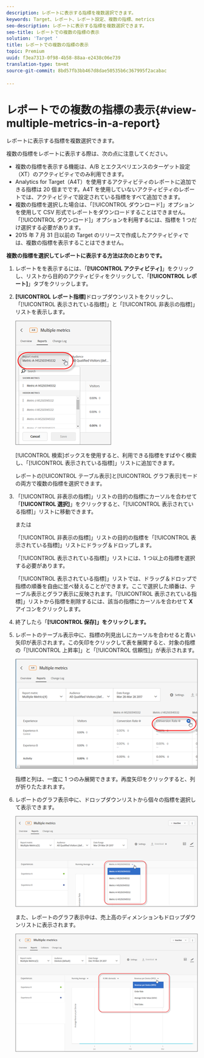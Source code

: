 ```yaml
---
description: レポートに表示する指標を複数選択できます。
keywords: Target、レポート、レポート設定、複数の指標、metrics
seo-description: レポートに表示する指標を複数選択できます。
seo-title: レポートでの複数の指標の表示
solution: 'Target '
title: レポートでの複数の指標の表示
topic: Premium
uuid: f3ea7313-0f98-4b58-88aa-e2438c06e739
translation-type: tm+mt
source-git-commit: 8bd57fb3bb467d8dae50535b6c367995f2acabac

---
```



# レポートでの複数の指標の表示{#view-multiple-metrics-in-a-report}

レポートに表示する指標を複数選択できます。

複数の指標をレポートに表示する際は、次の点に注意してください。

* 複数の指標を表示する機能は、A/B とエクスペリエンスのターゲット設定（XT）のアクティビティでのみ利用できます。
* Analytics for Target（A4T）を使用するアクティビティのレポートに追加できる指標は 20 個までです。A4T を使用していないアクティビティのレポートでは、アクティビティで設定されている指標をすべて追加できます。
* 複数の指標を選択した場合は、「[!UICONTROL ダウンロード]」オプションを使用して CSV 形式でレポートをダウンロードすることはできません。「[!UICONTROL ダウンロード]」オプションを利用するには、指標を 1 つだけ選択する必要があります。
* 2015 年 7 月 31 日以前の Target のリリースで作成したアクティビティでは、複数の指標を表示することはできません。

**複数の指標を選択してレポートに表示する方法は次のとおりです。**

1. レポートをを表示するには、「**[!UICONTROL アクティビティ]**」をクリックし、リストから目的のアクティビティをクリックして、「**[!UICONTROL レポート]**」タブをクリックします。
1. **[!UICONTROL レポート指標]**&#x200B;ドロップダウンリストをクリックし、「[!UICONTROL 表示されている指標]」と「[!UICONTROL 非表示の指標]」リストを表示します。

   ![](assets/multiple_metrics.png)

   [!UICONTROL 検索]ボックスを使用すると、利用できる指標をすばやく検索し、「[!UICONTROL 表示されている指標]」リストに追加できます。

   レポートの[!UICONTROL テーブル表示]と[!UICONTROL グラフ表示]モードの両方で複数の指標を選択できます。

1. 「[!UICONTROL 非表示の指標]」リストの目的の指標にカーソルを合わせて「**[!UICONTROL 選択]**」をクリックすると、「[!UICONTROL 表示されている指標]」リストに移動できます。

   または

   「[!UICONTROL 非表示の指標]」リストの目的の指標を「[!UICONTROL 表示されている指標]」リストにドラッグ＆ドロップします。

   「[!UICONTROL 表示されている指標]」リストには、1 つ以上の指標を選択する必要があります。

   「[!UICONTROL 表示されている指標]」リストでは、ドラッグ＆ドロップで指標の順番を自由に並べ替えることができます。ここで選択した順番は、テーブル表示とグラフ表示に反映されます。「[!UICONTROL 表示されている指標]」リストから指標を削除するには、該当の指標にカーソルを合わせて **X** アイコンをクリックします。

1. 終了したら「**[!UICONTROL 保存]」をクリックします。**
1. レポートのテーブル表示中に、指標の列見出しにカーソルを合わせると青い矢印が表示されます。この矢印をクリックして表を展開すると、対象の指標の「[!UICONTROL 上昇率]」と「[!UICONTROL 信頼性]」が表示されます。

   ![](assets/multiple_metrics_table.png)

   指標と列は、一度に 1 つのみ展開できます。再度矢印をクリックすると、列が折りたたまれます。

1. レポートのグラフ表示中に、ドロップダウンリストから個々の指標を選択して表示できます。

   ![](assets/multiple_metrics_graph.png)

   また、レポートのグラフ表示中は、売上高のディメンションもドロップダウンリストに表示されます。

   ![](assets/muttiple_revenue.png)


